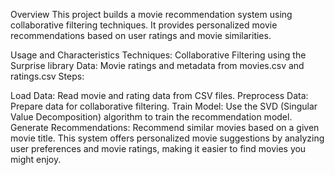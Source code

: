 Overview
This project builds a movie recommendation system using collaborative filtering techniques. It provides personalized movie recommendations based on user ratings and movie similarities.

Usage and Characteristics
Techniques: Collaborative Filtering using the Surprise library
Data: Movie ratings and metadata from movies.csv and ratings.csv
Steps:

Load Data: Read movie and rating data from CSV files.
Preprocess Data: Prepare data for collaborative filtering.
Train Model: Use the SVD (Singular Value Decomposition) algorithm to train the recommendation model.
Generate Recommendations: Recommend similar movies based on a given movie title.
This system offers personalized movie suggestions by analyzing user preferences and movie ratings, making it easier to find movies you might enjoy.
